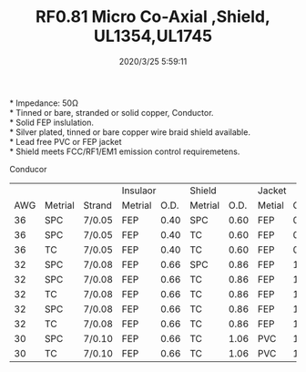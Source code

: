﻿---
layout: post 
title: RF0.81 Micro Co-Axial ,Shield, UL1354,UL1745
tags: FN50 RF081
categories: wire-cable
overview: High strand count very flexible bare copper inner conductor with 005" to .008" natural polypropylene insulation for very good dielectric properties.  A 36 AWG braided tinned copper shield with 90% minimum coverage.  A .010" to .012” white FEP jacket overa
series: FN50
part_number: 114-0236-000
thumb_img: static/202003/308-thumb-20200325140011.jpg
image: static/202003/308-20200325140011.jpg
date: 2020/3/25 5:59:11
---


<p>
	* Impedance: 50Ω<br />
* Tinned or bare, stranded or solid copper, Conductor. <br />
* Solid FEP inslulation.<br />
* Silver plated, tinned or bare copper wire braid shield available.<br />
* Lead free PVC or FEP jacket<br />
* Shield meets FCC/RF1/EM1 emission control requiremetens.
</p>
Conducor
<table class="table table-bordered table-hover table-condensed">
	<tbody>
		<tr>
			<td colspan="3">
			</td>
			<td colspan="2">
				Insulaor
			</td>
			<td colspan="2">
				Shield
			</td>
			<td colspan="2">
				Jacket
			</td>
		</tr>
		<tr>
			<td>
				AWG
			</td>
			<td>
				Metrial
			</td>
			<td>
				Strand
			</td>
			<td>
				Metrial
			</td>
			<td>
				O.D.
			</td>
			<td>
				Metrial
			</td>
			<td>
				O.D.
			</td>
			<td>
				Metial
			</td>
			<td>
				O.D.
			</td>
		</tr>
		<tr>
			<td>
				36
			</td>
			<td>
				SPC
			</td>
			<td>
				7/0.05
			</td>
			<td>
				FEP
			</td>
			<td>
				0.40
			</td>
			<td>
				SPC
			</td>
			<td>
				0.60
			</td>
			<td>
				FEP
			</td>
			<td>
				0.81
			</td>
		</tr>
		<tr>
			<td>
				36
			</td>
			<td>
				SPC
			</td>
			<td>
				7/0.05
			</td>
			<td>
				FEP
			</td>
			<td>
				0.40
			</td>
			<td>
				TC
			</td>
			<td>
				0.60
			</td>
			<td>
				FEP
			</td>
			<td>
				0.81
			</td>
		</tr>
		<tr>
			<td>
				36
			</td>
			<td>
				TC
			</td>
			<td>
				7/0.05
			</td>
			<td>
				FEP
			</td>
			<td>
				0.40
			</td>
			<td>
				TC
			</td>
			<td>
				0.60
			</td>
			<td>
				FEP
			</td>
			<td>
				0.81
			</td>
		</tr>
		<tr>
			<td>
				32
			</td>
			<td>
				SPC
			</td>
			<td>
				7/0.08
			</td>
			<td>
				FEP
			</td>
			<td>
				0.66
			</td>
			<td>
				SPC
			</td>
			<td>
				0.86
			</td>
			<td>
				FEP
			</td>
			<td>
				1.13
			</td>
		</tr>
		<tr>
			<td>
				32
			</td>
			<td>
				SPC
			</td>
			<td>
				7/0.08
			</td>
			<td>
				FEP
			</td>
			<td>
				0.66
			</td>
			<td>
				TC
			</td>
			<td>
				0.86
			</td>
			<td>
				FEP
			</td>
			<td>
				1.13
			</td>
		</tr>
		<tr>
			<td>
				32
			</td>
			<td>
				TC
			</td>
			<td>
				7/0.08
			</td>
			<td>
				FEP
			</td>
			<td>
				0.66
			</td>
			<td>
				TC
			</td>
			<td>
				0.86
			</td>
			<td>
				FEP
			</td>
			<td>
				1.13
			</td>
		</tr>
		<tr>
			<td>
				32
			</td>
			<td>
				SPC
			</td>
			<td>
				7/0.08
			</td>
			<td>
				FEP
			</td>
			<td>
				0.66
			</td>
			<td>
				TC
			</td>
			<td>
				0.86
			</td>
			<td>
				FEP
			</td>
			<td>
				1.37
			</td>
		</tr>
		<tr>
			<td>
				32
			</td>
			<td>
				TC
			</td>
			<td>
				7/0.08
			</td>
			<td>
				FEP
			</td>
			<td>
				0.66
			</td>
			<td>
				TC
			</td>
			<td>
				0.86
			</td>
			<td>
				FEP
			</td>
			<td>
				1.37
			</td>
		</tr>
		<tr>
			<td>
				30
			</td>
			<td>
				SPC
			</td>
			<td>
				7/0.10
			</td>
			<td>
				FEP
			</td>
			<td>
				0.66
			</td>
			<td>
				TC
			</td>
			<td>
				1.06
			</td>
			<td>
				PVC
			</td>
			<td>
				1.78
			</td>
		</tr>
		<tr>
			<td>
				30
			</td>
			<td>
				TC
			</td>
			<td>
				7/0.10
			</td>
			<td>
				FEP
			</td>
			<td>
				0.66
			</td>
			<td>
				TC
			</td>
			<td>
				1.06
			</td>
			<td>
				PVC
			</td>
			<td>
				1.78
			</td>
		</tr>
	</tbody>
</table>
